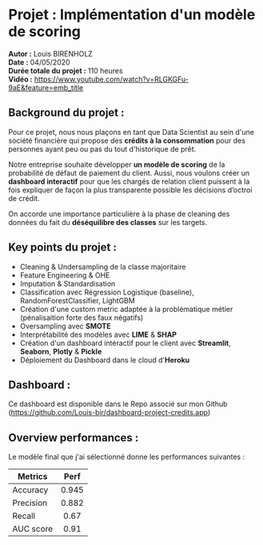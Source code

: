 # Projet : Implémentation d'un modèle de scoring 

**Autor :** Louis BIRENHOLZ  
**Date :** 04/05/2020  
**Durée totale du projet :** 110 heures  
**Vidéo :** https://www.youtube.com/watch?v=RLGKGFu-9aE&feature=emb_title  

## Background du projet :

Pour ce projet, nous nous plaçons en tant que Data Scientist au sein d'une société financière qui propose des **crédits à la consommation** pour des personnes ayant peu ou pas du tout d'historique de prêt.

Notre entreprise souhaite développer **un modèle de scoring** de la probabilité de défaut de paiement du client. Aussi, nous voulons créer un **dashboard interactif** pour que les chargés de relation client puissent à la fois expliquer de façon la plus transparente possible les décisions d’octroi de crédit.

On accorde une importance particulière à la phase de cleaning des données du fait du **déséquilibre des classes** sur les targets.

## Key points du projet :

- Cleaning & Undersampling de la classe majoritaire 
- Feature Engineering & OHE
- Imputation & Standardisation
- Classification avec Régression Logistique (baseline), RandomForestClassifier, LightGBM 
- Création d'une custom metric adaptée à la problématique métier (pénalisaition forte des faux négatifs)
- Oversampling avec **SMOTE**
- Interprétabilité des modèles avec **LIME** & **SHAP**
- Création d'un dashboard intéractif pour le client avec **Streamlit**, **Seaborn**, **Plotly** & **Pickle**  
- Déploiement du Dashboard dans le cloud d'**Heroku**  

## Dashboard :

Ce dashboard est disponible dans le Repo associé sur mon Github (https://github.com/Louis-bir/dashboard-project-credits.app)

## Overview performances :

Le modèle final que j'ai sélectionné donne les performances suivantes :

| Metrics        | Perf         |
| ------------- |:-------------:|
| Accuracy      | 0.945         | 
| Precision     | 0.882         |
| Recall        | 0.67          |  
| AUC score     |  0.91         |

